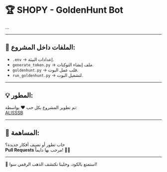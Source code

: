 # 🏆 SHOPY - GoldenHunt Bot
...

---

## 📂 الملفات داخل المشروع:

- `.env` → إعدادات البيئة.
- `generate_token.py` → ملف إنشاء التوكنات.
- `goldenhunt.py` → قلب عمل البوت.
- `run_goldenhunt.py` → لتشغيل البوت.

---

## 💡 المطور:
تم تطوير المشروع بكل حب ❤️ بواسطة:  
[ALISSSB](https://github.com/ALISSSB)

---

## 🎯 المساهمة:
حاب تطور أو تضيف أفكار جديدة؟  
**Pull Requests** مرحب بها دايماً! 💪✨

---

🚀 استمتع بالكود، وخلينا نكتشف الذهب الرقمي سوا!


